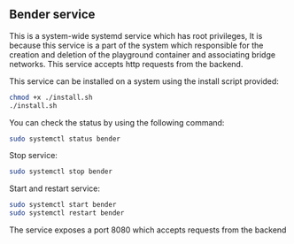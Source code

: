 ## Bender service

This is a system-wide systemd service which has root privileges, It is because this service is a part of the system which responsible for the creation and deletion of the playground container and associating bridge networks. This service accepts http requests from the backend.

This service can be installed on a system using the install script provided:

```bash
chmod +x ./install.sh
./install.sh
```

You can check the status by using the following command:
```bash
sudo systemctl status bender
```

Stop service:
```bash
sudo systemctl stop bender
```

Start and restart service:
```bash
sudo systemctl start bender
sudo systemctl restart bender
```

The service exposes a port 8080 which accepts requests from the backend